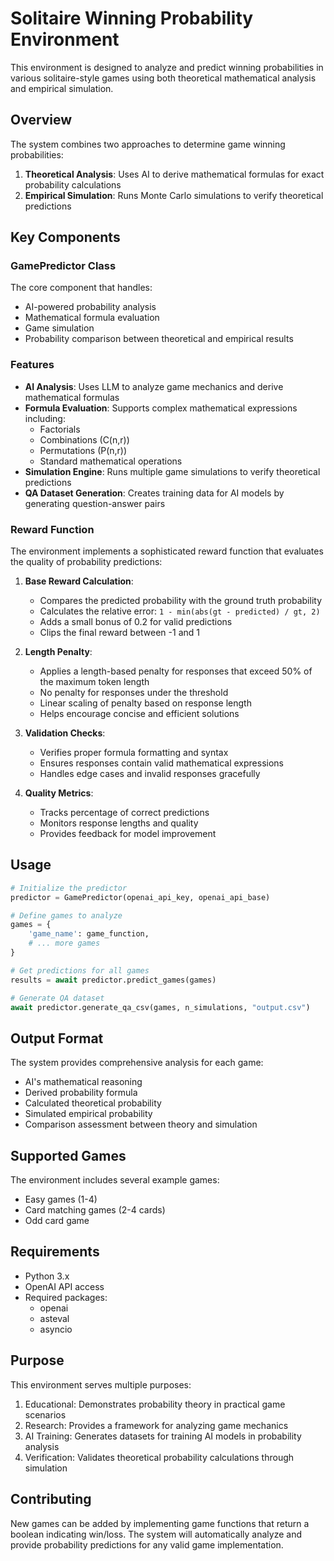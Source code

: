 # Solitaire Winning Probability Environment

This environment is designed to analyze and predict winning probabilities in various solitaire-style games using both theoretical mathematical analysis and empirical simulation.

## Overview

The system combines two approaches to determine game winning probabilities:
1. **Theoretical Analysis**: Uses AI to derive mathematical formulas for exact probability calculations
2. **Empirical Simulation**: Runs Monte Carlo simulations to verify theoretical predictions

## Key Components

### GamePredictor Class
The core component that handles:
- AI-powered probability analysis
- Mathematical formula evaluation
- Game simulation
- Probability comparison between theoretical and empirical results

### Features

- **AI Analysis**: Uses LLM to analyze game mechanics and derive mathematical formulas
- **Formula Evaluation**: Supports complex mathematical expressions including:
  - Factorials
  - Combinations (C(n,r))
  - Permutations (P(n,r))
  - Standard mathematical operations
- **Simulation Engine**: Runs multiple game simulations to verify theoretical predictions
- **QA Dataset Generation**: Creates training data for AI models by generating question-answer pairs

### Reward Function

The environment implements a sophisticated reward function that evaluates the quality of probability predictions:

1. **Base Reward Calculation**:
   - Compares the predicted probability with the ground truth probability
   - Calculates the relative error: `1 - min(abs(gt - predicted) / gt, 2)`
   - Adds a small bonus of 0.2 for valid predictions
   - Clips the final reward between -1 and 1

2. **Length Penalty**:
   - Applies a length-based penalty for responses that exceed 50% of the maximum token length
   - No penalty for responses under the threshold
   - Linear scaling of penalty based on response length
   - Helps encourage concise and efficient solutions

3. **Validation Checks**:
   - Verifies proper formula formatting and syntax
   - Ensures responses contain valid mathematical expressions
   - Handles edge cases and invalid responses gracefully

4. **Quality Metrics**:
   - Tracks percentage of correct predictions
   - Monitors response lengths and quality
   - Provides feedback for model improvement

## Usage

```python
# Initialize the predictor
predictor = GamePredictor(openai_api_key, openai_api_base)

# Define games to analyze
games = {
    'game_name': game_function,
    # ... more games
}

# Get predictions for all games
results = await predictor.predict_games(games)

# Generate QA dataset
await predictor.generate_qa_csv(games, n_simulations, "output.csv")
```

## Output Format

The system provides comprehensive analysis for each game:
- AI's mathematical reasoning
- Derived probability formula
- Calculated theoretical probability
- Simulated empirical probability
- Comparison assessment between theory and simulation

## Supported Games

The environment includes several example games:
- Easy games (1-4)
- Card matching games (2-4 cards)
- Odd card game

## Requirements

- Python 3.x
- OpenAI API access
- Required packages:
  - openai
  - asteval
  - asyncio

## Purpose

This environment serves multiple purposes:
1. Educational: Demonstrates probability theory in practical game scenarios
2. Research: Provides a framework for analyzing game mechanics
3. AI Training: Generates datasets for training AI models in probability analysis
4. Verification: Validates theoretical probability calculations through simulation

## Contributing

New games can be added by implementing game functions that return a boolean indicating win/loss. The system will automatically analyze and provide probability predictions for any valid game implementation. 